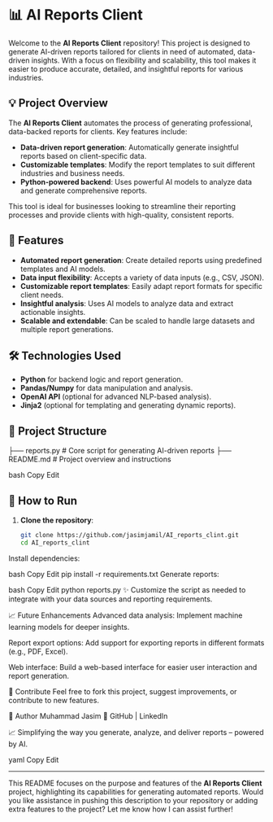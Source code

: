 # 📊 AI Reports Client

Welcome to the **AI Reports Client** repository! This project is designed to generate AI-driven reports tailored for clients in need of automated, data-driven insights. With a focus on flexibility and scalability, this tool makes it easier to produce accurate, detailed, and insightful reports for various industries.

## 💡 Project Overview

The **AI Reports Client** automates the process of generating professional, data-backed reports for clients. Key features include:
- **Data-driven report generation**: Automatically generate insightful reports based on client-specific data.
- **Customizable templates**: Modify the report templates to suit different industries and business needs.
- **Python-powered backend**: Uses powerful AI models to analyze data and generate comprehensive reports.

This tool is ideal for businesses looking to streamline their reporting processes and provide clients with high-quality, consistent reports.

## 🧠 Features

- **Automated report generation**: Create detailed reports using predefined templates and AI models.
- **Data input flexibility**: Accepts a variety of data inputs (e.g., CSV, JSON).
- **Customizable report templates**: Easily adapt report formats for specific client needs.
- **Insightful analysis**: Uses AI models to analyze data and extract actionable insights.
- **Scalable and extendable**: Can be scaled to handle large datasets and multiple report generations.

## 🛠️ Technologies Used

- **Python** for backend logic and report generation.
- **Pandas/Numpy** for data manipulation and analysis.
- **OpenAI API** (optional for advanced NLP-based analysis).
- **Jinja2** (optional for templating and generating dynamic reports).

## 📁 Project Structure

├── reports.py # Core script for generating AI-driven reports ├── README.md # Project overview and instructions

bash
Copy
Edit

## 🚀 How to Run

1. **Clone the repository**:
   ```bash
   git clone https://github.com/jasimjamil/AI_reports_clint.git
   cd AI_reports_clint
Install dependencies:

bash
Copy
Edit
pip install -r requirements.txt
Generate reports:

bash
Copy
Edit
python reports.py
✨ Customize the script as needed to integrate with your data sources and reporting requirements.

📈 Future Enhancements
Advanced data analysis: Implement machine learning models for deeper insights.

Report export options: Add support for exporting reports in different formats (e.g., PDF, Excel).

Web interface: Build a web-based interface for easier user interaction and report generation.

🤝 Contribute
Feel free to fork this project, suggest improvements, or contribute to new features.

👤 Author
Muhammad Jasim
🔗 GitHub | LinkedIn

📈 Simplifying the way you generate, analyze, and deliver reports – powered by AI.

yaml
Copy
Edit

---

This README focuses on the purpose and features of the **AI Reports Client** project, highlighting its capabilities for generating automated reports. Would you like assistance in pushing this description to your repository or adding extra features to the project? Let me know how I can assist further!







